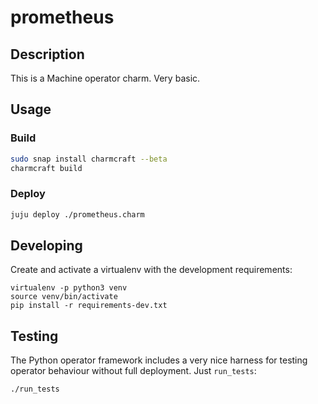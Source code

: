 # prometheus

## Description

This is a Machine operator charm. Very basic.

## Usage

### Build

```bash
sudo snap install charmcraft --beta
charmcraft build
```

### Deploy

```bash
juju deploy ./prometheus.charm
```

## Developing

Create and activate a virtualenv with the development requirements:

    virtualenv -p python3 venv
    source venv/bin/activate
    pip install -r requirements-dev.txt

## Testing

The Python operator framework includes a very nice harness for testing
operator behaviour without full deployment. Just `run_tests`:

    ./run_tests
